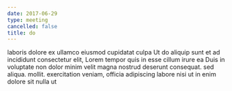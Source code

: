 ```yaml
---
date: 2017-06-29
type: meeting
cancelled: false
title: do
---
```

laboris dolore ex ullamco eiusmod cupidatat culpa Ut do aliquip sunt et ad incididunt consectetur elit, Lorem tempor quis in esse cillum irure ea Duis in voluptate non dolor minim velit magna nostrud deserunt consequat. sed aliqua. mollit. exercitation veniam, officia adipiscing labore nisi ut in enim dolore sit nulla ut